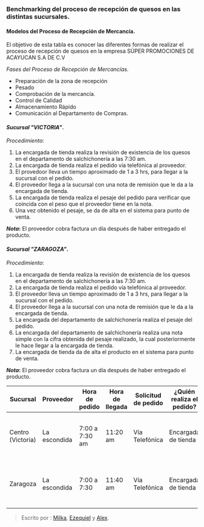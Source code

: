 ### Benchmarking del proceso de recepción de quesos en las distintas sucursales.  
              


#### Modelos del Proceso de Recepción de Mercancía.

El objetivo de esta tabla es conocer las diferentes formas de realizar el proceso de recepción de quesos en la empresa SÚPER PROMOCIONES DE ACAYUCAN S.A DE C.V

_Fases del Proceso de Recepción de Mercancías._

- Preparación de la zona de recepción 
- Pesado 
- Comprobación de la mercancía.
-  Control de Calidad 
- Almacenamiento Rápido 
-  Comunicación al Departamento de Compras.
#### _Sucursal "VICTORIA"_.

_Procedimiento_:
1. La encargada de tienda realiza la revisión de existencia de los quesos en el departamento de salchichonería a las 7:30 am.
2. La encargada de tienda realiza el pedido vía telefónica al proveedor.
3. El provedoor lleva un tiempo aproximado de 1 a 3 hrs, para llegar a la sucursal con el pedido.
4. El proveedor llega a la sucursal con una nota de remisión que  le da a la encargada de tienda.
5. La encargada de tienda realiza el pesaje del pedido para verificar que coincida con el peso que el proveedor tiene en la nota. 
6. Una vez obtenido el pesaje, se da de alta en el sistema para punto de venta.

**_Nota_:** El proveedor cobra factura un día después de haber entregado el producto. 

#### _Sucursal "ZARAGOZA"_.

_Procedimiento_:
1. La encargada de tienda realiza la revisión de existencia de los quesos en el departamento de salchichonería a las 7:30 am.
2. La encargada de tienda realiza el pedido vía telefónica al proveedor.
3. El proveedor lleva un tiempo aproximado de 1 a 3 hrs, para llegar a la sucursal con el pedido.
4. El proveedor llega a la sucursal con una nota de remisión que  le da a la encargada de tienda.
5. La encargada del departamento de salchichonería  realiza el pesaje del pedido.
6. La encargada del departamento de salchichonería realiza una nota simple con la cifra obtenida del pesaje realizado, la cual posteriormente le hace llegar a la encargada de tienda.
7. La encargada de tienda da de alta el producto en el sistema para punto de venta.

**_Nota_:** El proveedor cobra factura un día después de haber entregado el producto. 

|Sucursal  |  Proveedor	| Hora de pedido |  Hora de llegada |Solicitud de pedido | ¿Quién realiza el pedido? | ¿Quién realiza el pesaje? | ¿Cual es el gramaje promedio? | Tipos |
|--|--|--|--|--|--|--|--|--|
| Centro (Victoria) |La escondida  | 7:00 a 7:30 am | 11:20 am |  Vía Telefónica| Encargada de tienda | Encargada de Tienda   | 3 a 5 Kg | Hebra, Crema, Doble crema, Fresco y cotija  |  
| Zaragoza | La escondida |  7:00 a 7:30| 11:40  am |Vía Telefónica  | Encargada de tienda | Encargada del departamento de salchichonería   | 2 kg | Hebra, Crema, Doble crema, Fresco y cotija | 





























> Escrito por : [Milka](https://github.com/Milka-Prz), [Ezequiel](https://github.com/ezequiel-san) y [Alex](https://github.com/alexfenixdk).
